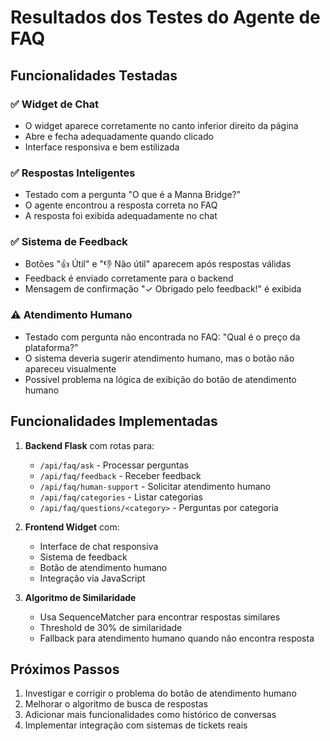 # Resultados dos Testes do Agente de FAQ

## Funcionalidades Testadas

### ✅ Widget de Chat
- O widget aparece corretamente no canto inferior direito da página
- Abre e fecha adequadamente quando clicado
- Interface responsiva e bem estilizada

### ✅ Respostas Inteligentes
- Testado com a pergunta "O que é a Manna Bridge?"
- O agente encontrou a resposta correta no FAQ
- A resposta foi exibida adequadamente no chat

### ✅ Sistema de Feedback
- Botões "👍 Útil" e "👎 Não útil" aparecem após respostas válidas
- Feedback é enviado corretamente para o backend
- Mensagem de confirmação "✓ Obrigado pelo feedback!" é exibida

### ⚠️ Atendimento Humano
- Testado com pergunta não encontrada no FAQ: "Qual é o preço da plataforma?"
- O sistema deveria sugerir atendimento humano, mas o botão não apareceu visualmente
- Possível problema na lógica de exibição do botão de atendimento humano

## Funcionalidades Implementadas

1. **Backend Flask** com rotas para:
   - `/api/faq/ask` - Processar perguntas
   - `/api/faq/feedback` - Receber feedback
   - `/api/faq/human-support` - Solicitar atendimento humano
   - `/api/faq/categories` - Listar categorias
   - `/api/faq/questions/<category>` - Perguntas por categoria

2. **Frontend Widget** com:
   - Interface de chat responsiva
   - Sistema de feedback
   - Botão de atendimento humano
   - Integração via JavaScript

3. **Algoritmo de Similaridade**
   - Usa SequenceMatcher para encontrar respostas similares
   - Threshold de 30% de similaridade
   - Fallback para atendimento humano quando não encontra resposta

## Próximos Passos

1. Investigar e corrigir o problema do botão de atendimento humano
2. Melhorar o algoritmo de busca de respostas
3. Adicionar mais funcionalidades como histórico de conversas
4. Implementar integração com sistemas de tickets reais

